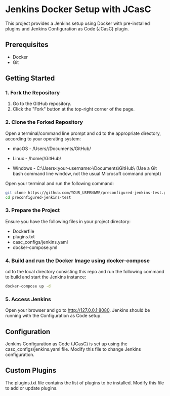 # Jenkins Docker Setup with JCasC

This project provides a Jenkins setup using Docker with pre-installed plugins and Jenkins Configuration as Code (JCasC) plugin.

## Prerequisites

- Docker
- Git

## Getting Started

### 1. Fork the Repository

1. Go to the GitHub repository.
2. Click the "Fork" button at the top-right corner of the page.

### 2. Clone the Forked Repository

Open a terminal/command line prompt and cd to the appropriate directory, according to your operating system:

- macOS - /Users/<your-username>/Documents/GitHub/

- Linux - /home/<your-username>/GitHub/

- Windows - C:\Users\<your-username>\Documents\GitHub\ (Use a Git bash command line window, not the usual Microsoft command prompt)

Open your terminal and run the following command:

```sh
git clone https://github.com/YOUR_USERNAME/preconfigured-jenkins-test.git
cd preconfigured-jenkins-test
```

### 3. Prepare the Project
Ensure you have the following files in your project directory:

- Dockerfile
- plugins.txt
- casc_configs/jenkins.yaml
- docker-compose.yml

### 4. Build and run the Docker Image using docker-compose
cd to the local directory consisting this repo and run the following command to build and start the Jenkins instance:

```sh
docker-compose up -d
```

### 5. Access Jenkins
Open your browser and go to http://127.0.0.1:8080. Jenkins should be running with the Configuration as Code setup.

## Configuration
Jenkins Configuration as Code (JCasC) is set up using the casc_configs/jenkins.yaml file. Modify this file to change Jenkins configuration.

## Custom Plugins
The plugins.txt file contains the list of plugins to be installed. Modify this file to add or update plugins.
